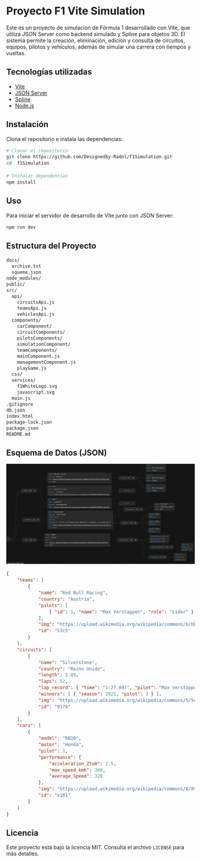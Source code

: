 # Proyecto F1 Vite Simulation

Este es un proyecto de simulación de Fórmula 1 desarrollado con Vite, que utiliza JSON Server como backend simulado y Spline para objetos 3D. El sistema permite la creación, eliminación, edición y consulta de circuitos, equipos, pilotos y vehículos, además de simular una carrera con tiempos y vueltas.

## Tecnologías utilizadas
- [Vite](https://vitejs.dev/)
- [JSON Server](https://github.com/typicode/json-server)
- [Spline](https://spline.design/)
- [Node.js](https://nodejs.org/)

## Instalación

Clona el repositorio e instala las dependencias:

```bash
# Clonar el repositorio
git clone https://github.com/Designedby-Radol/f1Simulation.git
cd  f1Simulation

# Instalar dependencias
npm install
```

## Uso

Para iniciar el servidor de desarrollo de Vite junto con JSON Server:
```bash
npm run dev
```

## Estructura del Proyecto

```
docs/
  archive.txt
  squema.json
node_modules/
public/
src/
  api/
    circuitsApi.js
    teamsApi.js
    vehiclesApi.js
  components/
    carComponent/
    circuitComponents/
    pilotsComponents/
    simulationComponent/
    teamComponents/
    mainComponent.js
    managementComponent.js
    playGame.js
  css/
  services/
    f1WhiteLogo.svg
    javascript.svg
  main.js
.gitignore
db.json
index.html
package-lock.json
package.json
README.md
```

## Esquema de Datos (JSON)

![Esquema de Datos](./docs/jsonsquema.png)

```json
{
    "teams": [
        {
            "name": "Red Bull Racing",
            "country": "Austria",
            "pilots": [
                { "id": 1, "name": "Max Verstappen", "role": "Líder" }
            ],
            "img": "https://upload.wikimedia.org/wikipedia/commons/b/bb/Red_Bull_Racing_Logo.svg",
            "id": "53c5"
        }
    ],
    "circuits": [
        {
            "name": "Silverstone",
            "country": "Reino Unido",
            "length": 5.89,
            "laps": 52,
            "lap_record": { "time": "1:27.097", "pilot": "Max Verstappen", "year": 2020 },
            "winners": [ { "season": 2021, "pilot": 3 } ],
            "img": "https://upload.wikimedia.org/wikipedia/commons/5/5e/Silverstone_Circuit_2020_layout.png",
            "id": "9178"
        }
    ],
    "cars": [
        {
            "model": "RB20",
            "motor": "Honda",
            "pilot": 1,
            "performance": {
                "acceleration_ZtoH": 2.5,
                "max_speed_kmh": 360,
                "average_Speed": 320
            },
            "img": "https://upload.wikimedia.org/wikipedia/commons/8/89/Max_Verstappen_2023_Austria_FP2_%28cropped%29.jpg",
            "id": "e161"
        }
    ]
}
```


## Licencia

Este proyecto está bajo la licencia MIT. Consulta el archivo `LICENSE` para más detalles.

